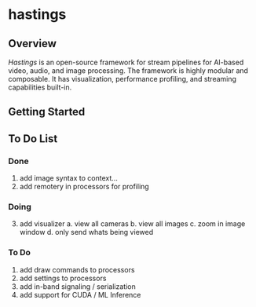 # hastings 
## Overview
*Hastings* is an open-source framework for stream pipelines for AI-based video, audio, and image processing. 
The framework is highly modular and composable. It has visualization, performance profiling, and streaming capabilities built-in. 

## Getting Started


## To Do List 
### Done
1. add image syntax to context...
2. add remotery in processors for profiling
### Doing 
3. add visualizer 
   a. view all cameras 
   b. view all images 
   c. zoom in image window
   d. only send whats being viewed
### To Do  
1. add draw commands to processors
2. add settings to processors
3. add in-band signaling / serialization
4. add support for CUDA / ML Inference